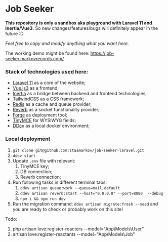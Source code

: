# Job Seeker 
**This repository is only a sandbox aka playground with Laravel 11 and Inertia/Vue3.**
So new changes/features/bugs will definitely appear in the future :D

_Feel free to copy and modify anything what you want here._

The working demo might be found here: https://job-seeker.markovrecords.com/

### Stack of technologies used here:
- [Laravel 11](https://laravel.com/docs/11.x) as a core of the website;
- [Vue.js3](https://vuejs.org/) as a frontend;
- [Inertia](https://inertiajs.com/) as a bridge between backend and frontend technologies;
- [TailwindCSS](https://tailwindcss.com/docs) as a CSS framework;
- [Redis](https://redis.io/) as a cache and queue provider;
- [Reverb](https://reverb.laravel.com/) as a socket functionality provider;
- [Forge](https://forge.laravel.com/) as deployment tool;
- [TinyMCE](https://www.tiny.cloud/) for WYSIWYG fields;
- [DDev](https://ddev.com/) as a local docker environment; 

### Local deployment
1. `git clone git@github.com:stasmarkov/job-seeker-laravel.git`
2. `ddev start`
3. Update `.env` file with relevant:
   1. TinyMCE key;
   2. DB connection;
   3. Reverb connection;
4. Run following tasks in different terminal tabs:
   1. `ddev artisan queue:work --queue=mail,default`
   2. `ddev artisan reverb:start --host="0.0.0.0" --port=8080  --debug`
   3. `npm i && npm run dev`
5. Run the migration command: `ddev artisan migrate:fresh --seed` and you are ready to check or probably work on this site!



Todo:
1. php artisan love:register-reacters --model="App\Models\User"
2. artisan love:register-reactants --model="App\Models\Job"
